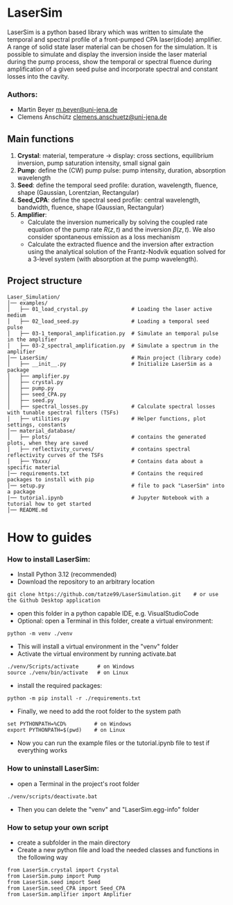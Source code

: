 # LaserSim

LaserSim is a python based library which was written to simulate the temporal and spectral profile of a front-pumped CPA laser(diode) amplifier. A range of solid state laser material can be chosen for the simulation. It is possible to simulate and display the inversion inside the laser material during the pump process, show the temporal or spectral fluence during amplification of a given seed pulse and incorporate spectral and constant losses into the cavity.

### Authors: 
- Martin Beyer m.beyer@uni-jena.de
- Clemens Anschütz clemens.anschuetz@uni-jena.de


## Main functions
1. __Crystal__: material, temperature -> display: cross sections, equilibrium inversion, pump saturation intensity, small signal gain
2. __Pump__: define the (CW) pump pulse: pump intensity, duration, absorption wavelength
3. __Seed__: define the temporal seed profile: duration, wavelength, fluence, shape (Gaussian, Lorentzian, Rectangular)
4. __Seed_CPA__: define the spectral seed profile: central wavelength, bandwidth, fluence, shape (Gaussian, Rectangular)
5. __Amplifier__:
    - Calculate the inversion numerically by solving the coupled rate equation of the pump rate $R(z,t)$ and the inversion $\beta(z,t)$. We also consider spontaneous emission as a loss mechanism
    - Calculate the extracted fluence and the inversion after extraction using the analytical solution of the Frantz-Nodvik equation solved for a 3-level system (with absorption at the pump wavelength). 

## Project structure
```
Laser_Simulation/
│── examples/
│   ├── 01_load_crystal.py              # Loading the laser active medium
│   ├── 02_load_seed.py                 # Loading a temporal seed pulse
│   ├── 03-1_temporal_amplification.py  # Simulate an temporal pulse in the amplifier
│   ├── 03-2_spectral_amplification.py  # Simulate a spectrum in the amplifier 
│── LaserSim/                           # Main project (library code)
│   ├── __init__.py                     # Initialize LaserSim as a package
│   ├── amplifier.py
│   ├── crystal.py
│   ├── pump.py
│   ├── seed_CPA.py
│   ├── seed.py
│   ├── spectral_losses.py              # Calculate spectral losses with tunable spectral filters (TSFs)
│   ├── utilities.py                    # Helper functions, plot settings, constants
│── material_database/
│   ├── plots/                          # contains the generated plots, when they are saved
│   ├── reflectivity_curves/            # contains spectral reflectivity curves of the TSFs
│   ├── Ybxxx/                          # Contains data about a specific material
│── requirements.txt                    # Contains the required packages to install with pip
│── setup.py                            # file to pack "LaserSim" into a package
|── tutorial.ipynb                      # Jupyter Notebook with a tutorial how to get started
│── README.md
```

# How to guides

### How to install LaserSim:
- Install Python 3.12 (recommended)
- Download the repository to an arbitrary location
```
git clone https://github.com/tatze99/LaserSimulation.git    # or use the Github Desktop application
```
- open this folder in a python capable IDE, e.g. VisualStudioCode
- Optional: open a Terminal in this folder, create a virtual environment:
```
python -m venv ./venv
```
- This will install a virtual environment in the "venv" folder
- Activate the virtual environment by running activate.bat
```
./venv/Scripts/activate      # on Windows
source ./venv/bin/activate   # on Linux
```
- install the required packages:
```
python -m pip install -r ./requirements.txt
```
- Finally, we need to add the root folder to the system path
```
set PYTHONPATH=%CD%         # on Windows
export PYTHONPATH=$(pwd)    # on Linux
```
- Now you can run the example files or the tutorial.ipynb file to test if everything works

### How to uninstall LaserSim:
- open a Terminal in the project's root folder
```
./venv/scripts/deactivate.bat     
```
- Then you can delete the "venv" and "LaserSim.egg-info" folder

### How to setup your own script

- create a subfolder in the main directory
- Create a new python file and load the needed classes and functions in the following way
```
from LaserSim.crystal import Crystal 
from LaserSim.pump import Pump
from LaserSim.seed import Seed 
from LaserSim.seed_CPA import Seed_CPA 
from LaserSim.amplifier import Amplifier 
```


